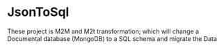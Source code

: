 # JsonToSql
These project is M2M and M2t transformation; which will change a Documental database (MongoDB) to a SQL schema and migrate the Data
